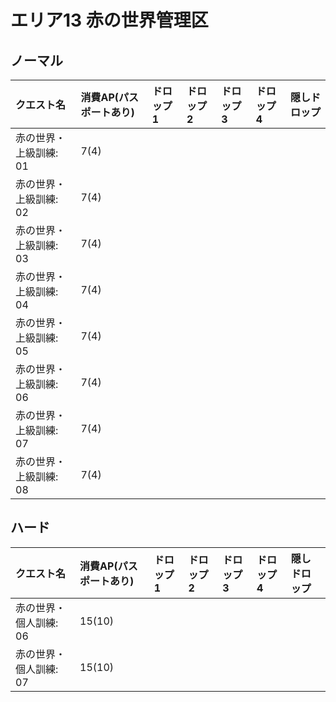 # エリア13 赤の世界管理区

## ノーマル

|クエスト名|消費AP(パスポートあり)|ドロップ1|ドロップ2|ドロップ3|ドロップ4|隠しドロップ|
|:--|:--|:--|:--|:--|:--|:--|
|赤の世界・上級訓練: 01|7(4)||||||
|赤の世界・上級訓練: 02|7(4)||||||
|赤の世界・上級訓練: 03|7(4)||||||
|赤の世界・上級訓練: 04|7(4)||||||
|赤の世界・上級訓練: 05|7(4)||||||
|赤の世界・上級訓練: 06|7(4)||||||
|赤の世界・上級訓練: 07|7(4)||||||
|赤の世界・上級訓練: 08|7(4)||||||

## ハード

|クエスト名|消費AP(パスポートあり)|ドロップ1|ドロップ2|ドロップ3|ドロップ4|隠しドロップ|
|:--|:--|:--|:--|:--|:--|:--|
|赤の世界・個人訓練: 06|15(10)||||||
|赤の世界・個人訓練: 07|15(10)||||||